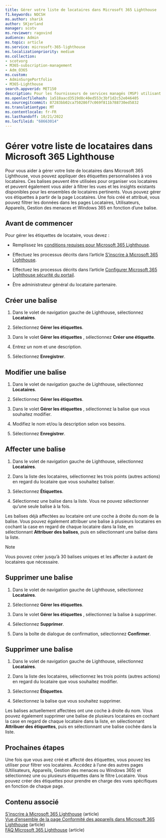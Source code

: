 ```yaml
---
title: Gérer votre liste de locataires dans Microsoft 365 Lighthouse
f1.keywords: NOCSH
ms.author: sharik
author: SKjerland
manager: scotv
ms.reviewer: ragovind
audience: Admin
ms.topic: article
ms.service: microsoft-365-lighthouse
ms.localizationpriority: medium
ms.collection:
- scotvorg
- M365-subscription-management
- Adm_O365
ms.custom:
- AdminSurgePortfolio
- M365-Lighthouse
search.appverid: MET150
description: Pour les fournisseurs de services managés (MSP) utilisant Microsoft 365 Lighthouse, découvrez comment gérer votre liste de locataires.
ms.openlocfilehash: 1a518aacd3519d8c40ed553c3bf1d2c52e046405
ms.sourcegitcommit: 87283bb02ca750286f7c069f811b788730ed5832
ms.translationtype: MT
ms.contentlocale: fr-FR
ms.lasthandoff: 10/21/2022
ms.locfileid: "68663014"
---
```

# <a name="manage-your-tenant-list-in-microsoft-365-lighthouse"></a>Gérer votre liste de locataires dans Microsoft 365 Lighthouse

Pour vous aider à gérer votre liste de locataires dans Microsoft 365 Lighthouse, vous pouvez appliquer des étiquettes personnalisées à vos locataires. Ces balises peuvent être utilisées pour organiser vos locataires et peuvent également vous aider à filtrer les vues et les insights existants disponibles pour les ensembles de locataires pertinents. Vous pouvez gérer vos étiquettes à partir de la page Locataires. Une fois créé et attribué, vous pouvez filtrer les données dans les pages Locataires, Utilisateurs, Appareils, Gestion des menaces et Windows 365 en fonction d’une balise.

## <a name="before-you-begin"></a>Avant de commencer

Pour gérer les étiquettes de locataire, vous devez :

- Remplissez les [conditions requises pour Microsoft 365 Lighthouse](m365-lighthouse-requirements.md).

- Effectuez les processus décrits dans l’article [S’inscrire à Microsoft 365 Lighthouse](m365-lighthouse-sign-up.md).

- Effectuez les processus décrits dans l’article [Configurer Microsoft 365 Lighthouse sécurité du portail](m365-lighthouse-configure-portal-security.md).

- Être administrateur général du locataire partenaire.

## <a name="create-a-tag"></a>Créer une balise

1. Dans le volet de navigation gauche de Lighthouse, sélectionnez **Locataires**.

2. Sélectionnez **Gérer les étiquettes**.

3. Dans le volet **Gérer les étiquettes** , sélectionnez **Créer une étiquette**.

4. Entrez un nom et une description.

5. Sélectionnez **Enregistrer**.

## <a name="edit-a-tag"></a>Modifier une balise

1. Dans le volet de navigation gauche de Lighthouse, sélectionnez **Locataires**.

2. Sélectionnez **Gérer les étiquettes**.

3. Dans le volet **Gérer les étiquettes** , sélectionnez la balise que vous souhaitez modifier.

4. Modifiez le nom et/ou la description selon vos besoins.

5. Sélectionnez **Enregistrer**.

## <a name="assign-a-tag"></a>Affecter une balise

1. Dans le volet de navigation gauche de Lighthouse, sélectionnez **Locataires**.

2. Dans la liste des locataires, sélectionnez les trois points (autres actions) en regard du locataire que vous souhaitez baliser.

3. Sélectionnez **Étiquettes**.

4. Sélectionnez une balise dans la liste. Vous ne pouvez sélectionner qu’une seule balise à la fois.

Les balises déjà affectées au locataire ont une coche à droite du nom de la balise. Vous pouvez également attribuer une balise à plusieurs locataires en cochant la case en regard de chaque locataire dans la liste, en sélectionnant **Attribuer des balises**, puis en sélectionnant une balise dans la liste.

> [!NOTE]
> Vous pouvez créer jusqu’à 30 balises uniques et les affecter à autant de locataires que nécessaire.

## <a name="delete-a-tag"></a>Supprimer une balise

1. Dans le volet de navigation gauche de Lighthouse, sélectionnez **Locataires**.

2. Sélectionnez **Gérer les étiquettes**.

3. Dans le volet **Gérer les étiquettes** , sélectionnez la balise à supprimer.

4. Sélectionnez **Supprimer**.

5. Dans la boîte de dialogue de confirmation, sélectionnez **Confirmer**.

## <a name="remove-a-tag"></a>Supprimer une balise

1. Dans le volet de navigation gauche de Lighthouse, sélectionnez **Locataires**.

2. Dans la liste des locataires, sélectionnez les trois points (autres actions) en regard du locataire que vous souhaitez modifier.

3. Sélectionnez **Étiquettes**.

4. Sélectionnez la balise que vous souhaitez supprimer.

Les balises actuellement affectées ont une coche à droite du nom. Vous pouvez également supprimer une balise de plusieurs locataires en cochant la case en regard de chaque locataire dans la liste, en sélectionnant **Attribuer des étiquettes**, puis en sélectionnant une balise cochée dans la liste.

## <a name="next-steps"></a>Prochaines étapes

Une fois que vous avez créé et affecté des étiquettes, vous pouvez les utiliser pour filtrer vos locataires. Accédez à l’une des autres pages (Utilisateurs, Appareils, Gestion des menaces ou Windows 365) et sélectionnez une ou plusieurs étiquettes dans le filtre Locataire. Vous pouvez créer des étiquettes pour prendre en charge des vues spécifiques en fonction de chaque page.

## <a name="related-content"></a>Contenu associé

[S’inscrire à Microsoft 365 Lighthouse](m365-lighthouse-sign-up.md) (article)\
[Vue d’ensemble de la page Conformité des appareils dans Microsoft 365 Lighthouse](m365-lighthouse-device-compliance-page-overview.md) (article)\
[FAQ Microsoft 365 Lighthouse](m365-lighthouse-faq.yml) (article)
